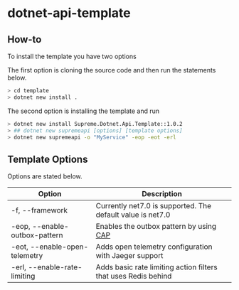 # dotnet-api-template

## How-to

To install the template you have two options 


The first option is cloning the source code and then run the statements below.

```bash
> cd template
> dotnet new install .
```

The second option is installing the template and run
```bash
> dotnet new install Supreme.Dotnet.Api.Template::1.0.2
> ## dotnet new supremeapi [options] [template options]
> dotnet new supremeapi -o "MyService" -eop -eot -erl
```

## Template Options
Options are stated below.

| Option | Description |
| ------ | ----------- |
| -f, --framework | Currently net7.0 is supported. The default value is net7.0 |
| -eop, --enable-outbox-pattern | Enables the outbox pattern by using [CAP](https://cap.dotnetcore.xyz/) |
| -eot, --enable-open-telemetry | Adds open telemetry configuration with Jaeger support |
| -erl, --enable-rate-limiting | Adds basic rate limiting action filters that uses Redis behind |
